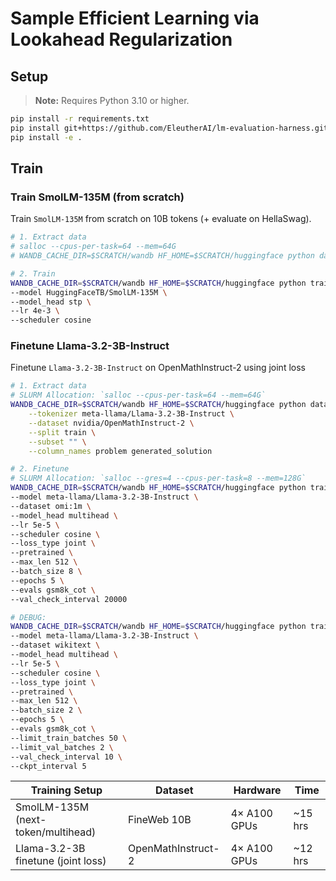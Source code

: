 # Sample Efficient Learning via Lookahead Regularization

## Setup
> **Note:** Requires Python 3.10 or higher.
```bash
pip install -r requirements.txt
pip install git+https://github.com/EleutherAI/lm-evaluation-harness.git
pip install -e .
```

## Train

<!-- 
TODO:
[ ] Validate train from scratch setup [IPR]
[ ] Validate finetuning setup
 -->

### Train SmolLM-135M (from scratch)
Train `SmolLM-135M` from scratch on 10B tokens (+ evaluate on HellaSwag).

```bash
# 1. Extract data
# salloc --cpus-per-task=64 --mem=64G
# WANDB_CACHE_DIR=$SCRATCH/wandb HF_HOME=$SCRATCH/huggingface python dataloaders/prepare_hf_ds.py

# 2. Train
WANDB_CACHE_DIR=$SCRATCH/wandb HF_HOME=$SCRATCH/huggingface python train.py \
--model HuggingFaceTB/SmolLM-135M \
--model_head stp \
--lr 4e-3 \
--scheduler cosine
```



### Finetune Llama-3.2-3B-Instruct

Finetune `Llama-3.2-3B-Instruct` on OpenMathInstruct-2 using joint loss 
```bash
# 1. Extract data
# SLURM Allocation: `salloc --cpus-per-task=64 --mem=64G`
WANDB_CACHE_DIR=$SCRATCH/wandb HF_HOME=$SCRATCH/huggingface python dataloaders/prepare_hf_ds.py \
    --tokenizer meta-llama/Llama-3.2-3B-Instruct \
    --dataset nvidia/OpenMathInstruct-2 \
    --split train \
    --subset "" \
    --column_names problem generated_solution 

# 2. Finetune
# SLURM Allocation: `salloc --gres=4 --cpus-per-task=8 --mem=128G`
WANDB_CACHE_DIR=$SCRATCH/wandb HF_HOME=$SCRATCH/huggingface python train.py \
--model meta-llama/Llama-3.2-3B-Instruct \
--dataset omi:1m \
--model_head multihead \
--lr 5e-5 \
--scheduler cosine \
--loss_type joint \
--pretrained \
--max_len 512 \
--batch_size 8 \
--epochs 5 \
--evals gsm8k_cot \
--val_check_interval 20000

# DEBUG:
WANDB_CACHE_DIR=$SCRATCH/wandb HF_HOME=$SCRATCH/huggingface python train.py \
--model meta-llama/Llama-3.2-3B-Instruct \
--dataset wikitext \
--model_head multihead \
--lr 5e-5 \
--scheduler cosine \
--loss_type joint \
--pretrained \
--max_len 512 \
--batch_size 2 \
--epochs 5 \
--evals gsm8k_cot \
--limit_train_batches 50 \
--limit_val_batches 2 \
--val_check_interval 10 \
--ckpt_interval 5
```

<!-- 
DEBUG::
--dataset wikitext --subset wikitext-2-raw-v1  --split "train[:10000]" \ 
-->

| Training Setup                | Dataset         | Hardware      | Time    |
|-------------------------------|-----------------|--------------|---------|
| SmolLM-135M (next-token/multihead) | FineWeb 10B     | 4× A100 GPUs | ~15 hrs |
| Llama-3.2-3B finetune (joint loss) | OpenMathInstruct-2 | 4× A100 GPUs | ~12 hrs |